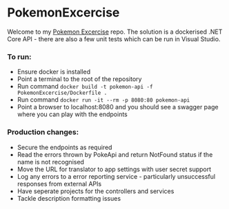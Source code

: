 # PokemonExcercise

Welcome to my [Pokemon Excercise](https://docs.google.com/document/d/13EtWfHtIXEvMf-0HmbhsgX83EUlTUEdqPPIv4InbuuI/edit) repo. The solution is a dockerised .NET Core API - there are also a few unit tests which can be run in Visual Studio.

### To run:

- Ensure docker is installed
- Point a terminal to the root of the repository
- Run command `docker build -t pokemon-api -f PokemonExcercise/Dockerfile .`
- Run command `docker run -it --rm -p 8080:80 pokemon-api`
- Point a browser to localhost:8080 and you should see a swagger page where you can play with the endpoints

### Production changes:

- Secure the endpoints as required
- Read the errors thrown by PokeApi and return NotFound status if the name is not recognised
- Move the URL for translator to app settings with user secret support
- Log any errors to a error reporting service - particularly unsuccessful responses from external APIs
- Have seperate projects for the controllers and services
- Tackle description formatting issues
